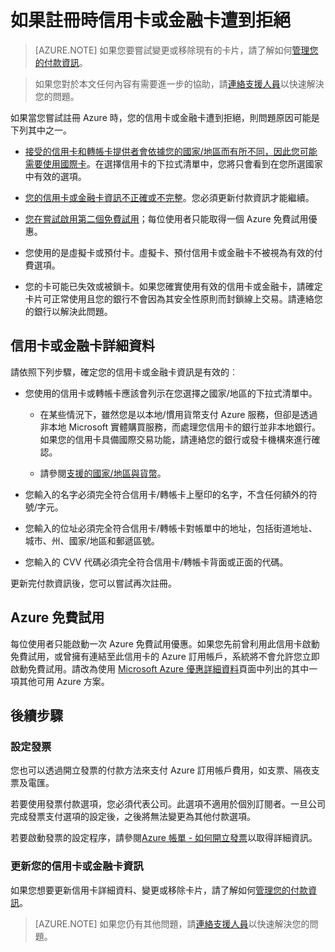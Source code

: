 <properties
	pageTitle="如果註冊時信用卡或金融卡遭到拒絕 | Microsoft Azure"
	description="了解在嘗試註冊 Azure 時，如何在信用卡或金融卡遭到拒絕時解決問題。"
	services=""
	documentationCenter=""
	authors="JiangChen79"
	manager="felixwu"
	editor=""
	tags="billing,top-support-issue"
	keywords="信用卡遭到拒絕, 金融卡遭到拒絕, 您的信用卡遭到拒絕, 不接受信用卡"/>

<tags
	ms.service="billing"
	ms.workload="na"
	ms.tgt_pltfrm="ibiza"
	ms.devlang="na"
	ms.topic="article"
	ms.date="08/31/2016"
	ms.author="cjiang"/>

# 如果註冊時信用卡或金融卡遭到拒絕

> [AZURE.NOTE] 如果您要嘗試變更或移除現有的卡片，請了解如何[管理您的付款資訊](billing-how-to-change-credit-card.md)。

> 如果您對於本文任何內容有需要進一步的協助，請[連絡支援人員](https://portal.azure.com/?#blade/Microsoft_Azure_Support/HelpAndSupportBlade)以快速解決您的問題。

如果當您嘗試註冊 Azure 時，您的信用卡或金融卡遭到拒絕，則問題原因可能是下列其中之一。

- [接受的信用卡和轉帳卡提供者會依據您的國家/地區而有所不同，因此您可能需要使用國際卡](#credit-or-debit-card-details)。在選擇信用卡的下拉式清單中，您將只會看到在您所選國家中有效的選項。

- [您的信用卡或金融卡資訊不正確或不完整](#credit-or-debit-card-details)。您必須更新付款資訊才能繼續。

- [您在嘗試啟用第二個免費試用](#azure-free-trial)；每位使用者只能取得一個 Azure 免費試用優惠。

- 您使用的是虛擬卡或預付卡。虛擬卡、預付信用卡或金融卡不被視為有效的付費選項。

- 您的卡可能已失效或被鎖卡。如果您確實使用有效的信用卡或金融卡，請確定卡片可正常使用且您的銀行不會因為其安全性原則而封鎖線上交易。請連絡您的銀行以解決此問題。

## 信用卡或金融卡詳細資料

請依照下列步驟，確定您的信用卡或金融卡資訊是有效的︰

- 您使用的信用卡或轉帳卡應該會列示在您選擇之國家/地區的下拉式清單中。
	
	- 在某些情況下，雖然您是以本地/慣用貨幣支付 Azure 服務，但卻是透過非本地 Microsoft 實體購買服務，而處理您信用卡的銀行並非本地銀行。如果您的信用卡具備國際交易功能，請連絡您的銀行或發卡機構來進行確認。
	
	- 請參閱[支援的國家/地區與貨幣](billing-countries-and-currencies.md)。

- 您輸入的名字必須完全符合信用卡/轉帳卡上壓印的名字，不含任何額外的符號/字元。

- 您輸入的位址必須完全符合信用卡/轉帳卡對帳單中的地址，包括街道地址、城市、州、國家/地區和郵遞區號。

- 您輸入的 CVV 代碼必須完全符合信用卡/轉帳卡背面或正面的代碼。

更新完付款資訊後，您可以嘗試再次註冊。

## Azure 免費試用

每位使用者只能啟動一次 Azure 免費試用優惠。如果您先前曾利用此信用卡啟動免費試用，或曾擁有連結至此信用卡的 Azure 訂用帳戶，系統將不會允許您立即啟動免費試用。請改為使用 [Microsoft Azure 優惠詳細資料](https://azure.microsoft.com/support/legal/offer-details/)頁面中列出的其中一項其他可用 Azure 方案。

## 後續步驟

### 設定發票

您也可以透過開立發票的付款方法來支付 Azure 訂用帳戶費用，如支票、隔夜支票及電匯。

若要使用發票付款選項，您必須代表公司。此選項不適用於個別訂閱者。一旦公司完成發票支付選項的設定後，之後將無法變更為其他付款選項。

若要啟動發票的設定程序，請參閱[Azure 帳單 - 如何開立發票](https://azure.microsoft.com/pricing/invoicing/)以取得詳細資訊。

### 更新您的信用卡或金融卡資訊

如果您想要更新信用卡詳細資料、變更或移除卡片，請了解如何[管理您的付款資訊](billing-how-to-change-credit-card.md)。

> [AZURE.NOTE] 如果您仍有其他問題，請[連絡支援人員](https://portal.azure.com/?#blade/Microsoft_Azure_Support/HelpAndSupportBlade)以快速解決您的問題。

<!---HONumber=AcomDC_0928_2016-->